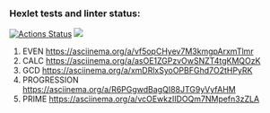 ### Hexlet tests and linter status:
[![Actions Status](https://github.com/1Sova/python-project-49/workflows/hexlet-check/badge.svg)](https://github.com/1Sova/python-project-49/actions)
<a href="https://codeclimate.com/github/1Sova/python-project-49/maintainability"><img src="https://api.codeclimate.com/v1/badges/1745da31b589ca8a69fa/maintainability" /></a>


1. EVEN https://asciinema.org/a/vf5opCHyev7M3kmgpArxmTlmr
2. CALC https://asciinema.org/a/asOE1ZGPzvOwSNZT4tgKMQOzK
3. GCD https://asciinema.org/a/xmDRlxSyoOPBFGhd7O2tHPyRK
4. PROGRESSION https://asciinema.org/a/R6PGgwdBagQI88JTG9yVyfAHM
5. PRIME https://asciinema.org/a/vcOEwkzIIDOQm7NMpefn3zZLA

